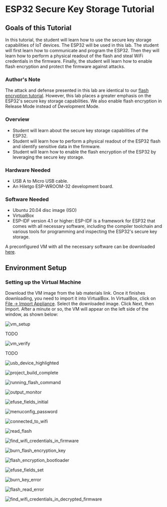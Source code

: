 # ESP32 Secure Key Storage Tutorial

## Goals of this Tutorial

In this tutorial, the student will learn how to use the secure key storage capabilities of IoT devices. The ESP32 will be used in this lab. The student will first learn how to communicate and program the ESP32. Then they will learn how to perform a physical readout of the flash and steal WiFi credentials in the firmware. Finally, the student will learn how to enable flash encryption and protect the firmware against attacks.

### Author's Note

The attack and defense presented in this lab are identical to our [flash encryption tutorial](https://github.com/PBearson/ESP32_Flash_Encryption_Tutorial). However, this lab places a greater emphasis on the ESP32's secure key storage capabilities. We also enable flash encryption in Release Mode instead of Development Mode.

### Overview

* Student will learn about the secure key storage capabilities of the ESP32.
* Student will learn how to perform a physical readout of the ESP32 flash and identify sensitive data in the firmware.
* Student will learn how to enable the flash encryption of the ESP32 by leveraging the secure key storage.

### Hardware Needed
* USB A to Micro USB cable.
* An Hiletgo ESP-WROOM-32 development board.

### Software Needed
* Ubuntu 20.04 disc image (ISO)
* VirtualBox
* ESP-IDF version 4.1 or higher: ESP-IDF is a framework for ESP32 that comes with all necessary software, including the compiler toolchain and various tools for programming and inspecting the ESP32's secure key storage.

A preconfigured VM with all the necessary software can be downloaded [here](http://cyberforensic.net/labs/iot_secure_key_storage/files/ESP32%20Secure%20Key%20Storage%20Lab.ova).

## Environment Setup

### Setting up the Virtual Machine

Download the VM image from the lab materials link. Once it finishes downloading, you need to import it into VirtualBox. In VirtualBox, click on <ins>File → Import Appliance</ins>. Select the downloaded image. Click Next, then Import. After a minute or so, the VM will appear on the left side of the window, as shown below:

![vm_setup](https://user-images.githubusercontent.com/11084018/160431335-67865a6e-2494-490c-9bbb-247b14f10d3a.png)

TODO

![vm_verify](https://user-images.githubusercontent.com/11084018/160431442-33fa2cc7-35ff-4f91-8216-c099e1f2f584.png)

TODO

![usb_device_highlighted](https://user-images.githubusercontent.com/11084018/160431513-580652e5-1bf5-4e42-8bec-a4af1f95f1a2.png)

![project_build_complete](https://user-images.githubusercontent.com/11084018/160431536-f400cc48-5f35-46b8-beca-4d2794655456.png)

![running_flash_command](https://user-images.githubusercontent.com/11084018/160431565-1a5d21c0-f227-48d9-b4e5-1198493d3c2e.png)

![output_monitor](https://user-images.githubusercontent.com/11084018/160431581-532f511d-a9ca-4bcf-a3ea-fad5e98e4133.png)

![efuse_fields_initial](https://user-images.githubusercontent.com/11084018/160431621-197ecff4-d243-4bb7-9c2f-37ba665e982f.png)

![menuconfig_password](https://user-images.githubusercontent.com/11084018/160431684-f3e81c93-33c3-4f94-abdb-04c8599bd18e.png)

![connected_to_wifi](https://user-images.githubusercontent.com/11084018/160431718-3942bde4-fc1b-4280-8257-a2bcadcfb646.png)

![read_flash](https://user-images.githubusercontent.com/11084018/160431738-c4a6ab85-ce6c-4f74-a09a-a16e24a7c7cd.png)

![find_wifi_credentials_in_firmware](https://user-images.githubusercontent.com/11084018/160431760-1c468773-52a4-462e-b2dc-bb5ca12722e3.png)

![burn_flash_encryption_key](https://user-images.githubusercontent.com/11084018/160431784-aa84b6e0-ffcc-4b52-9b9e-4115594db4d0.png)

![flash_encryption_bootloader](https://user-images.githubusercontent.com/11084018/160431813-e35ea1fa-2ec0-4605-91a9-bc5e793487d1.png)

![efuse_fields_set](https://user-images.githubusercontent.com/11084018/160431839-be4ebc42-06a8-49ca-872e-f84a9a5e7051.png)

![burn_key_error](https://user-images.githubusercontent.com/11084018/160431859-f500a0c0-43db-41f9-a4fa-c7e1a76ffe08.png)

![flash_read_error](https://user-images.githubusercontent.com/11084018/160431981-5fe5413e-1263-4e0d-ba55-a53672474456.png)

![find_wifi_credentials_in_decrypted_firmware](https://user-images.githubusercontent.com/11084018/160432011-3fe31709-46ed-42fa-b862-0b630a0b0e4e.png)
